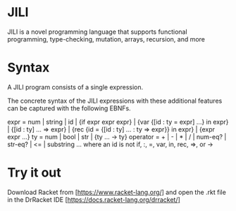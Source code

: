 # JILI
JILI is a novel programming language that supports functional programming, type-checking, mutation, arrays, recursion, and more

# Syntax
A JILI program consists of a single expression.

The concrete syntax of the JILI expressions with these additional features can be captured with the following EBNFs.

  expr	 	=	 	num
 	 	|	 	string
 	 	|	 	id
 	 	|	 	{if expr expr expr}
 	 	|	 	{var {[id : ty = expr] ...} in expr}
 	 	|	 	{[id : ty] ... => expr}
 	 	|	 	{rec {id = {[id : ty] ... : ty => expr}} in expr}
 	 	|	 	{expr expr ...}
  ty	 	=	 	num
 	 	|	 	bool
 	 	|	 	str
 	 	|	 	{ty ... -> ty}
  operator	 	=	 	+
 	 	|	 	-
 	 	|	 	*
 	 	|	 	/
 	 	|	 	num-eq?
 	 	|	 	str-eq?
 	 	|	 	<=
 	 	|	 	substring
... where an id is not if, :, =, var, in, rec, =>, or ->

# Try it out

Download Racket from [https://www.racket-lang.org/] and open the .rkt file in the DrRacket IDE [https://docs.racket-lang.org/drracket/]
